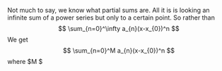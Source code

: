 Not much to say, we know what partial sums are. All it is is looking an infinite sum of a power series but only to a certain point. So rather than $$
\sum_{n=0}^\infty a_{n}(x-x_{0})^n
$$
We get $$
\sum_{n=0}^M a_{n}(x-x_{0})^n
$$
where $M $